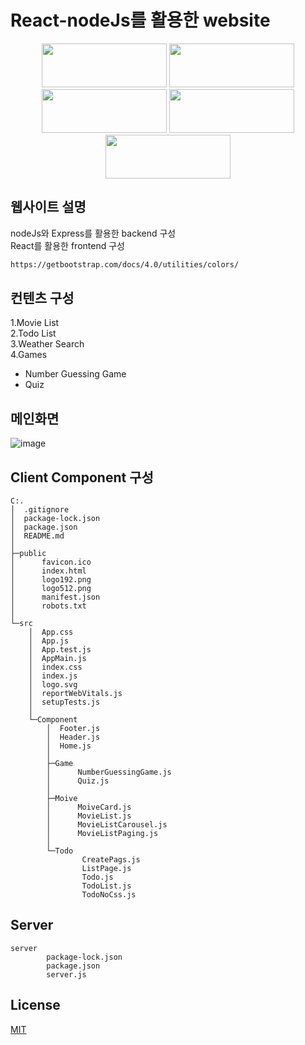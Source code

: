 # React-nodeJs를 활용한 website 
<p align=center><img src="https://img.shields.io/badge/react-61DAFB?style=for-the-badge&logo=reactos&logoColor=black" width="200" height="70">  <img src="https://img.shields.io/badge/node.js-339933?style=for-the-badge&logo=Node.js&logoColor=white" width="200" height="70"> <br/>
<img src="https://img.shields.io/badge/oracle-F80000?style=for-the-badge&logo=oracle&logoColor=white" width="200" height="70"> <img src="https://img.shields.io/badge/express-000000?style=for-the-badge&logo=express&logoColor=white" width="200" height="70"> <img src="https://img.shields.io/badge/bootstrap-7952B3?style=for-the-badge&logo=bootstrap&logoColor=white" width="200" height="70"></p>

## 웹사이트 설명

nodeJs와 Express를 활용한 backend 구성<br/>
React를 활용한 frontend 구성

```bash
https://getbootstrap.com/docs/4.0/utilities/colors/
```

## 컨텐츠 구성
1.Movie List <br/>
2.Todo List<br/>
3.Weather Search<br/>
4.Games
- Number Guessing Game
- Quiz

## 메인화면
![image](https://github.com/jibum1559/Final-react-website/assets/143372311/20308712-d705-41a0-bba9-912968d3912c)


## Client Component 구성

```
C:.
│  .gitignore
│  package-lock.json
│  package.json
│  README.md
│
├─public
│      favicon.ico
│      index.html
│      logo192.png
│      logo512.png
│      manifest.json
│      robots.txt
│
└─src
    │  App.css
    │  App.js
    │  App.test.js
    │  AppMain.js
    │  index.css
    │  index.js
    │  logo.svg
    │  reportWebVitals.js
    │  setupTests.js
    │
    └─Component
        │  Footer.js
        │  Header.js
        │  Home.js
        │
        ├─Game
        │      NumberGuessingGame.js
        │      Quiz.js
        │
        ├─Moive
        │      MoiveCard.js
        │      MovieList.js
        │      MovieListCarousel.js
        │      MovieListPaging.js
        │
        └─Todo
                CreatePags.js
                ListPage.js
                Todo.js
                TodoList.js
                TodoNoCss.js
```

## Server

```
server
        package-lock.json
        package.json
        server.js

```

## License

[MIT](https://choosealicense.com/licenses/mit/)
